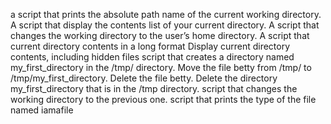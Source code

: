 a script that prints the absolute path name of the current working directory.
A script that display  the contents list of your current directory.
A script that changes the working directory to the user’s home directory.
A script that current directory contents in a long format
Display current directory contents, including hidden files
script that creates a directory named my_first_directory in the /tmp/ directory.
Move the file betty from /tmp/ to /tmp/my_first_directory.
Delete the file betty.
Delete the directory my_first_directory that is in the /tmp directory.
 script that changes the working directory to the previous one.
script that prints the type of the file named iamafile
